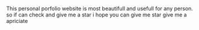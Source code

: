 This personal porfolio website is most beautifull and usefull for any person. so if can check and give me a star i hope you can give me star give me a apriciate
